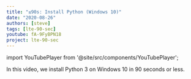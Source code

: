 ```yaml
---
title: "≤90s: Install Python (Windows 10)"
date: "2020-08-26"
authors: [steve]
tags: [lte-90-sec]
youtube: fA-9FyBPN18
project: lte-90-sec
---
```


import YouTubePlayer from '@site/src/components/YouTubePlayer';

<YouTubePlayer youtubeLink={frontmatter.youtube} />

In this video, we install Python 3 on Windows 10 in 90 seconds or less.
